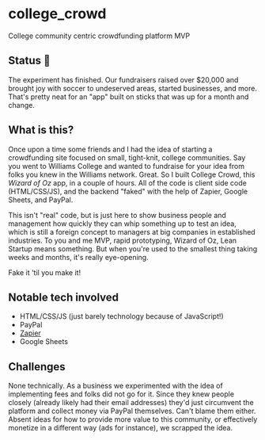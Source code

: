 # college_crowd
College community centric crowdfunding platform MVP

## Status :vertical_traffic_light:
The experiment has finished. Our fundraisers raised over $20,000 and brought joy with soccer to undeserved areas, started businesses, and more. That's pretty neat for an "app" built on sticks that was up for a month and change.

## What is this?
Once upon a time some friends and I had the idea of starting a crowdfunding site focused on small, tight-knit, college communities. Say you went to Williams College and wanted to fundraise for your idea from folks you knew in the Williams network. Great. So I built College Crowd, this *Wizard of Oz* app, in a couple of hours. All of the code is client side code (HTML/CSS/JS), and the backend "faked" with the help of Zapier, Google Sheets, and PayPal. 

This isn't "real" code, but is just here to show business people and management how quickly they can whip something up to test an idea, which is still a foreign concept to managers at big companies in established industries. To you and me MVP, rapid prototyping, Wizard of Oz, Lean Startup means something. But when you're used to the smallest thing taking weeks and months, it's really eye-opening. 

Fake it 'til you make it!

## Notable tech involved
- HTML/CSS/JS (just barely technology because of JavaScript!)
- PayPal
- [Zapier](https://zapier.com)
- Google Sheets

## Challenges
None technically. As a business we experimented with the idea of implementing fees and folks did not go for it. Since they knew people closely (already likely had their email addresses) they'd just circumvent the platform and collect money via PayPal themselves. Can't blame them either. Absent ideas for how to provide more value to this community, or effectively monetize in a different way (ads for instance), we scrapped the idea.
